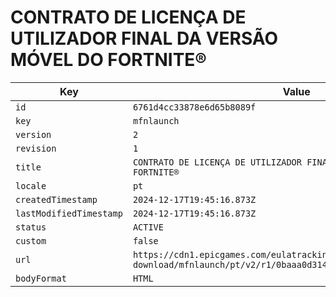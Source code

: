 # CONTRATO DE LICENÇA DE UTILIZADOR FINAL DA VERSÃO MÓVEL DO FORTNITE®

| Key | Value |
| --- | ----- |
| `id` | `6761d4cc33878e6d65b8089f` |
| `key` | `mfnlaunch` |
| `version` | `2` |
| `revision` | `1` |
| `title` | `CONTRATO DE LICENÇA DE UTILIZADOR FINAL DA VERSÃO MÓVEL DO FORTNITE®` |
| `locale` | `pt` |
| `createdTimestamp` | `2024-12-17T19:45:16.873Z` |
| `lastModifiedTimestamp` | `2024-12-17T19:45:16.873Z` |
| `status` | `ACTIVE` |
| `custom` | `false` |
| `url` | `https://cdn1.epicgames.com/eulatracking-download/mfnlaunch/pt/v2/r1/0baaa0d3141a6571adc6d998bad0a681.pdf` |
| `bodyFormat` | `HTML` |
